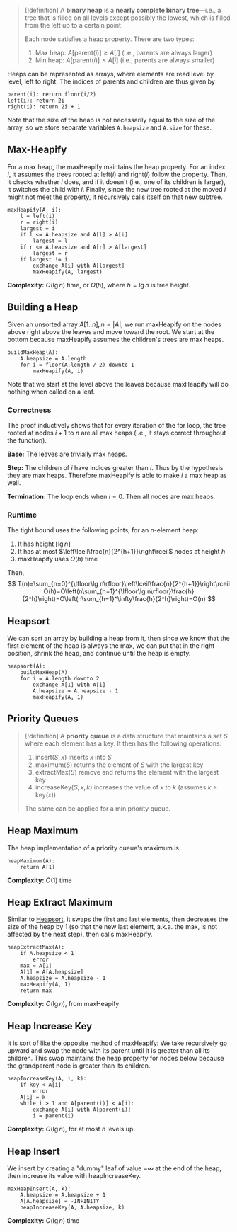 >[!definition]
A **binary heap** is a **nearly complete binary tree**—i.e., a tree that is filled on all levels except possibly the lowest, which is filled from the left up to a certain point.
>
>Each node satisfies a heap property. There are two types:
>1. Max heap: $A[\text{parent}(i)]\geq A[i]$ (i.e., parents are always larger)
>2. Min heap: $A[\text{parent}(i)]\leq A[i]$ (i.e., parents are always smaller)

Heaps can be represented as arrays, where elements are read level by level, left to right. The indices of parents and children are thus given by

```
parent(i): return floor(i/2)
left(i): return 2i
right(i): return 2i + 1
```

Note that the size of the heap is not necessarily equal to the size of the array, so we store separate variables `A.heapsize` and `A.size` for these.

## Max-Heapify

For a max heap, the maxHeapify maintains the heap property. For an index $i$, it assumes the trees rooted at $\text{left}(i)$ and $\text{right}(i)$ follow the property. Then, it checks whether $i$ does, and if it doesn't (i.e., one of its children is larger), it switches the child with $i$. Finally, since the new tree rooted at the moved $i$ might not meet the property, it recursively calls itself on that new subtree.

```
maxHeapify(A, i):
	l = left(i)
	r = right(i)
	largest = i
	if l <= A.heapsize and A[l] > A[i]
		largest = l
	if r <= A.heapsize and A[r] > A[largest]
		largest = r
	if largest != i
		exchange A[i] with A[largest]
		maxHeapify(A, largest)
```

**Complexity:** $O(\lg n)$ time, or $O(h)$, where $h=\lg n$ is tree height.

## Building a Heap

Given an unsorted array $A[1..n], n=|A|$, we run maxHeapify on the nodes above right above the leaves and move toward the root. We start at the bottom because maxHeapify assumes the children's trees are max heaps.

```
buildMaxHeap(A):
	A.heapsize = A.length
	for i = floor(A.length / 2) downto 1
		maxHeapify(A, i)
```

Note that we start at the level above the leaves because maxHeapify will do nothing when called on a leaf.

### Correctness

The proof inductively shows that for every iteration of the for loop, the tree rooted at nodes $i+1$ to $n$ are all max heaps (i.e., it stays correct throughout the function).

**Base:** The leaves are trivially max heaps.

**Step:** The children of $i$ have indices greater than $i$. Thus by the hypothesis they are max heaps. Therefore maxHeapify is able to make $i$ a max heap as well.

**Termination:** The loop ends when $i=0$. Then all nodes are max heaps.

### Runtime

The tight bound uses the following points, for an $n$-element heap:
1. It has height $\lfloor \lg n\rfloor$
2. It has at most $\left\lceil\frac{n}{2^{h+1}}\right\rceil$ nodes at height $h$
3. maxHeapify uses $O(h)$ time

Then,
$$
T(n)=\sum_{n=0}^{\lfloor\lg n\rfloor}\left\lceil\frac{n}{2^{h+1}}\right\rceil O(h)=O\left(n\sum_{h=1}^{\lfloor\lg n\rfloor}\frac{h}{2^h}\right)=O\left(n\sum_{h=1}^\infty\frac{h}{2^h}\right)=O(n)
$$

## Heapsort

We can sort an array by building a heap from it, then since we know that the first element of the heap is always the max, we can put that in the right position, shrink the heap, and continue until the heap is empty.

```
heapsort(A):
	buildMaxHeap(A)
	for i = A.length downto 2
		exchange A[1] with A[i]
		A.heapsize = A.heapsize - 1
		maxHeapify(A, 1)
```

## Priority Queues

>[!definition]
>A **priority queue** is a data structure that maintains a set $S$ where each element has a key. It then has the following operations:
>1. $\text{insert}(S,x)$ inserts $x$ into $S$
>2. $\text{maximum}(S)$ returns the element of $S$ with the largest key
>3. $\text{extractMax}(S)$ remove and returns the element with the largest key
>4. $\text{increaseKey}(S,x,k)$ increases the value of $x$ to $k$ (assumes $k\geq \text{key}(x)$)
>
>The same can be applied for a min priority queue.

## Heap Maximum

The heap implementation of a priority queue's maximum is

```
heapMaximum(A):
	return A[1]
```

**Complexity:** $O(1)$ time

## Heap Extract Maximum

Similar to [Heapsort](Heaps.md#Heapsort), it swaps the first and last elements, then decreases the size of the heap by 1 (so that the new last element, a.k.a. the max, is not affected by the next step), then calls maxHeapify.

```
heapExtractMax(A):
	if A.heapsize < 1
		error
	max = A[1]
	A[1] = A[A.heapsize]
	A.heapsize = A.heapsize - 1
	maxHeapify(A, 1)
	return max
```

**Complexity:** $O(\lg n)$, from maxHeapify

## Heap Increase Key

It is sort of like the opposite method of maxHeapify: We take recursively go upward and swap the node with its parent until it is greater than all its children. This swap maintains the heap property for nodes below because the grandparent node is greater than its children.

```
heapIncreaseKey(A, i, k):
	if key < A[i]
		error
	A[i] = k
	while i > 1 and A[parent(i)] < A[i]:
		exchange A[i] with A[parent(i)]
		i = parent(i)
```

**Complexity:** $O(\lg n)$, for at most $h$ levels up.

## Heap Insert

We insert by creating a "dummy" leaf of value $-\infty$ at the end of the heap, then increase its value with heapIncreaseKey.

```
maxHeapInsert(A, k):
	A.heapsize = A.heapsize + 1
	A[A.heapsize] = -INFINITY
	heapIncreaseKey(A, A.heapsize, k)
```

**Complexity:** $O(\lg n)$ time

